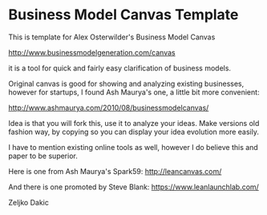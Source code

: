 Business Model Canvas Template
===========================

This is template for Alex Osterwilder's Business Model Canvas

http://www.businessmodelgeneration.com/canvas

it is a tool for quick and fairly easy clarification of business models.

Original canvas is good for showing and analyzing existing businesses, however for startups, I found Ash Maurya's one, a little bit more convenient:

http://www.ashmaurya.com/2010/08/businessmodelcanvas/

Idea is that you will fork this, use it to analyze your ideas. Make versions old fashion way, by copying so you can display your idea evolution more easily.

I have to mention existing online tools as well, however I do believe this and paper to be superior.

Here is one from Ash Maurya's Spark59:
http://leancanvas.com/

And there is one promoted by Steve Blank:
https://www.leanlaunchlab.com/


Zeljko Dakic
